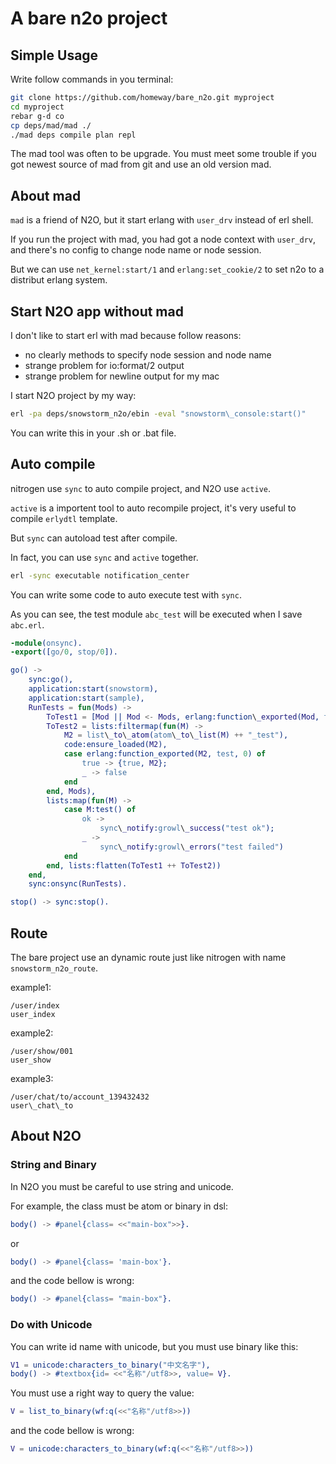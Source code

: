 A bare n2o project
==================

## Simple Usage
Write follow commands in you terminal:
```` bash
git clone https://github.com/homeway/bare_n2o.git myproject
cd myproject
rebar g-d co
cp deps/mad/mad ./
./mad deps compile plan repl
````
The mad tool was often to be upgrade. You must meet some trouble if you got newest source of mad from git and use an old version mad.

## About mad
`mad` is a friend of N2O, but it start erlang with `user_drv` instead of erl shell.

If you run the project with mad, you had got a node context with `user_drv`, and there's no config to change node name or node session.

But we can use `net_kernel:start/1` and `erlang:set_cookie/2` to set n2o to a distribut erlang system.

## Start N2O app without mad
I don't like to start erl with mad because follow reasons:
* no clearly methods to specify node session and node name
* strange problem for io:format/2 output
* strange problem for newline output for my mac

I start N2O project by my way:
```` bash
erl -pa deps/snowstorm_n2o/ebin -eval "snowstorm\_console:start()"
````
You can write this in your .sh or .bat file.

## Auto compile
nitrogen use `sync` to auto compile project, and N2O use `active`.

`active` is a importent tool to auto recompile project, it's very useful to compile `erlydtl` template.

But `sync` can autoload test after compile.

In fact, you can use `sync` and `active` together.

```` bash
erl -sync executable notification_center
````

You can write some code to auto execute test with `sync`.

As you can see, the test module `abc_test` will be executed when I save `abc.erl`.

```` erlang
-module(onsync).
-export([go/0, stop/0]).

go() ->
    sync:go(),
    application:start(snowstorm),
    application:start(sample),
    RunTests = fun(Mods) ->
        ToTest1 = [Mod || Mod <- Mods, erlang:function\_exported(Mod, test, 0)],
        ToTest2 = lists:filtermap(fun(M) ->
            M2 = list\_to\_atom(atom\_to\_list(M) ++ "_test"),
            code:ensure_loaded(M2),
            case erlang:function_exported(M2, test, 0) of
                true -> {true, M2};
                _ -> false
            end
        end, Mods),
        lists:map(fun(M) ->
            case M:test() of
                ok ->
                    sync\_notify:growl\_success("test ok");
                _ ->
                    sync\_notify:growl\_errors("test failed")
            end
        end, lists:flatten(ToTest1 ++ ToTest2))
    end,
    sync:onsync(RunTests).

stop() -> sync:stop().
````

## Route
The bare project use an dynamic route just like nitrogen with name `snowstorm_n2o_route`.

example1:
````
/user/index
user_index
````

example2:
````
/user/show/001
user_show
````

example3:
````
/user/chat/to/account_139432432
user\_chat\_to
````

## About N2O
### String and Binary
In N2O you must be careful to use string and unicode.

For example, the class must be atom or binary in dsl:
``` erlang
body() -> #panel{class= <<"main-box">>}.
```
or
``` erlang
body() -> #panel{class= 'main-box'}.
```
and the code bellow is wrong:
``` erlang
body() -> #panel{class= "main-box"}.
```
### Do with Unicode
You can write id name with unicode, but you must use binary like this:
``` erlang
V1 = unicode:characters_to_binary("中文名字"),
body() -> #textbox{id= <<"名称"/utf8>>, value= V}.
```
You must use a right way to query the value:
``` erlang
V = list_to_binary(wf:q(<<"名称"/utf8>>))
```
and the code bellow is wrong:
``` erlang
V = unicode:characters_to_binary(wf:q(<<"名称"/utf8>>))
``` 